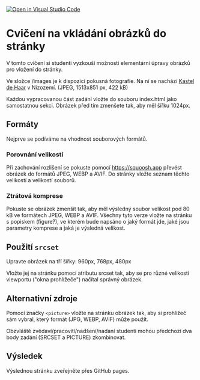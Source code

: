 [![Open in Visual Studio Code](https://classroom.github.com/assets/open-in-vscode-c66648af7eb3fe8bc4f294546bfd86ef473780cde1dea487d3c4ff354943c9ae.svg)](https://classroom.github.com/online_ide?assignment_repo_id=9730911&assignment_repo_type=AssignmentRepo)
# Cvičení na vkládání obrázků do stránky

V tomto cvičení si studenti vyzkouší možnosti elementární úpravy obrázků pro vložení do stránky. 

Ve složce /images je k dispozici pokusná fotografie. Na ní se nachází [Kastel de Haar](https://en.wikipedia.org/wiki/De_Haar_Castle) v Nizozemí. (JPEG, 1513x851 px, 422 kB)

Každou vypracovanou část zadání vložte do souboru index.html jako samostatnou sekci. Obrázek před tím zmenšete tak, aby měl šířku 1024px.

## Formáty

Nejprve se podíváme na vhodnost souborových formátů.

### Porovnání velikostí

Při zachování rozlišení se pokuste pomocí https://squoosh.app převést obrázek do formátů JPEG, WEBP a AVIF. Do stránky vložte seznam těchto velikostí a velikostí souborů.

### Ztrátová komprese

Pokuste se obrázek zmenšit tak, aby měl výsledný soubor velikost pod 80 kB ve formátech JPEG, WEBP a AVIF. Všechny tyto verze vložte na stránku s popiskem (figure?), ve kterém bude napsáno o jaký formát jde, jaké jsou parametry komprese a jaká je výsledná velikost.

## Použití ``srcset``

Upravte obrázek na tří šířky: 960px, 768px, 480px

Vložte jej na stránku pomocí atributu srcset tak, aby se pro různé velikosti viewportu ("okna prohlížeče") načítal správný obrázek.

## Alternativní zdroje

Pomocí značky ``<picture>`` vložte na stránku obrázek tak, aby si prohlížeč sám vybral, který formát (JPG, WEBP, AVIF) může použít.

Obzvláště zvědaví/pracovití/nadšení/nadaní studenti mohou předchozí dva body zadání (SRCSET a PICTURE) zkombinovat.

## Výsledek

Výslednou stránku zveřejněte přes GitHub pages.
